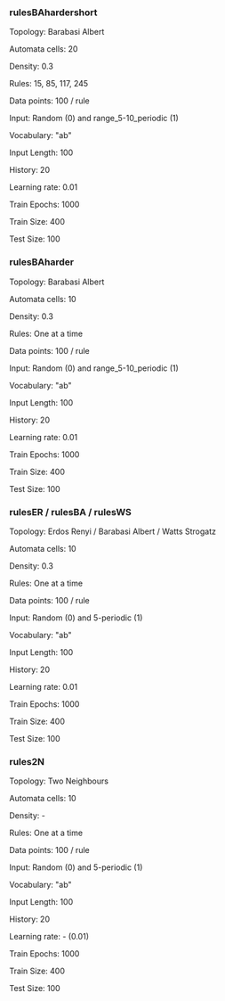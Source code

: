 ### rulesBAhardershort

Topology: Barabasi Albert

Automata cells: 20

Density: 0.3

Rules: 15, 85, 117, 245

Data points: 100 / rule

Input: Random (0) and range_5-10_periodic (1)

Vocabulary: "ab"

Input Length: 100

History: 20

Learning rate: 0.01

Train Epochs: 1000

Train Size: 400

Test Size: 100

### rulesBAharder

Topology: Barabasi Albert

Automata cells: 10

Density: 0.3

Rules: One at a time

Data points: 100 / rule

Input: Random (0) and range_5-10_periodic (1)

Vocabulary: "ab"

Input Length: 100

History: 20

Learning rate: 0.01

Train Epochs: 1000

Train Size: 400

Test Size: 100

### rulesER / rulesBA / rulesWS

Topology: Erdos Renyi / Barabasi Albert / Watts Strogatz

Automata cells: 10

Density: 0.3

Rules: One at a time

Data points: 100 / rule

Input: Random (0) and 5-periodic (1)

Vocabulary: "ab"

Input Length: 100

History: 20

Learning rate: 0.01

Train Epochs: 1000

Train Size: 400

Test Size: 100

### rules2N

Topology: Two Neighbours

Automata cells: 10

Density: -

Rules: One at a time

Data points: 100 / rule

Input: Random (0) and 5-periodic (1)

Vocabulary: "ab"

Input Length: 100

History: 20

Learning rate: - (0.01)

Train Epochs: 1000

Train Size: 400

Test Size: 100


